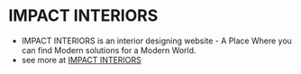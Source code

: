 # IMPACT INTERIORS

- IMPACT INTERIORS is an interior designing website - A Place Where you can find Modern solutions for a Modern World.
- see more at [IMPACT INTERIORS](https://impactinteriors.onrender.com/)

